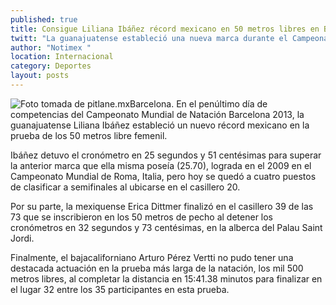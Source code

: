 ```yaml
---
published: true
title: Consigue Liliana Ibáñez récord mexicano en 50 metros libres en Barcelona
twitt: "La guanajuatense estableció una nueva marca durante el Campeonato Mundial de Natación desarrollado en España al detener el cronómetro en 25:51,insuficiente sin embargo, para clasificarse a semifinales"
author: "Notimex "
location: Internacional
category: Deportes
layout: posts
---
```


![Foto tomada de pitlane.mx](http://i.imgur.com/tU0E86Vm.jpg)Barcelona. En el penúltimo día de competencias del Campeonato Mundial de Natación Barcelona 2013, la guanajuatense Liliana Ibáñez estableció un nuevo récord mexicano en la prueba de los 50 metros libre femenil.

Ibáñez detuvo el cronómetro en 25 segundos y 51 centésimas para superar la anterior marca que ella misma poseía (25.70), lograda en el 2009 en el Campeonato Mundial de Roma, Italia, pero hoy se quedó a cuatro puestos de clasificar a semifinales al ubicarse en el casillero 20.

Por su parte, la mexiquense Erica Dittmer finalizó en el casillero 39 de las 73 que se inscribieron en los 50 metros de pecho al detener los cronómetros en 32 segundos y 73 centésimas, en la alberca del Palau Saint Jordi.

Finalmente, el bajacaliforniano Arturo Pérez Vertti no pudo tener una destacada actuación en la prueba más larga de la natación, los mil 500 metros libres, al completar la distancia en 15:41.38 minutos para finalizar en el lugar 32 entre los 35 participantes en esta prueba.
